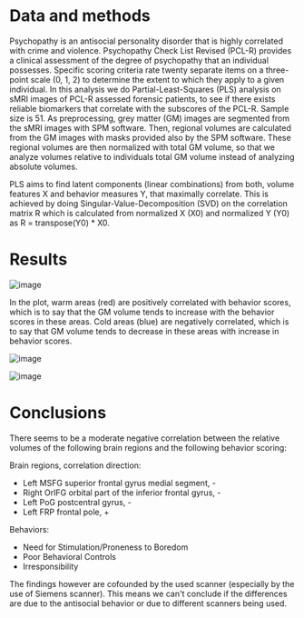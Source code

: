 # Data and methods
Psychopathy is an antisocial personality disorder that is highly correlated with crime and violence. Psychopathy Check List Revised (PCL-R) provides a clinical assessment of the degree of psychopathy that an individual possesses. Specific scoring criteria rate twenty separate items on a three-point scale (0, 1, 2) to determine the extent to which they apply to a given individual. In this analysis we do Partial-Least-Squares (PLS) analysis on sMRI images of PCL-R assessed forensic patients, to see if there exists reliable biomarkers that correlate with the subscores of the PCL-R. Sample size is 51. As preprocessing, grey matter (GM) images are segmented from the sMRI images with SPM software. Then, regional volumes are calculated from the GM images with masks provided also by the SPM software. These regional volumes are then normalized with total GM volume, so that we analyze volumes relative to individuals total GM volume instead of analyzing absolute volumes.

PLS aims to find latent components (linear combinations) from both, volume features X and behavior measures Y, that maximally correlate. This is achieved by doing Singular-Value-Decomposition (SVD) on the correlation matrix R which is calculated from normalized X (X0) and normalized Y (Y0) as R = transpose(Y0) * X0.

# Results

![image](https://user-images.githubusercontent.com/40278371/210245355-de3a4b25-99de-496a-a1f0-506dafdb5b91.png)

In the plot, warm areas (red) are positively correlated with behavior scores, which is to say that the GM volume tends to increase with the behavior scores in these areas. Cold areas (blue) are negatively
correlated, which is to say that GM volume tends to decrease in these areas with increase in behavior scores.

![image](https://user-images.githubusercontent.com/40278371/210245429-e2f43467-7488-48be-9bb8-e66e4a296ee6.png)

![image](https://user-images.githubusercontent.com/40278371/210245622-dda89ccf-e155-4b7f-8637-ff2fe72dc6f5.png)

# Conclusions

There seems to be a moderate negative correlation between the relative volumes of the following brain regions and the following behavior scoring:

Brain regions, correlation direction:
- Left MSFG superior frontal gyrus medial segment, -
- Right OrIFG orbital part of the inferior frontal gyrus, -
- Left PoG postcentral gyrus, -
- Left FRP frontal pole, +

Behaviors:
- Need for Stimulation/Proneness to Boredom
- Poor Behavioral Controls
- Irresponsibility

The findings however are cofounded by the used scanner (especially by the use of Siemens scanner). This means we can't conclude if the differences are due to the antisocial behavior or due to
different scanners being used.
